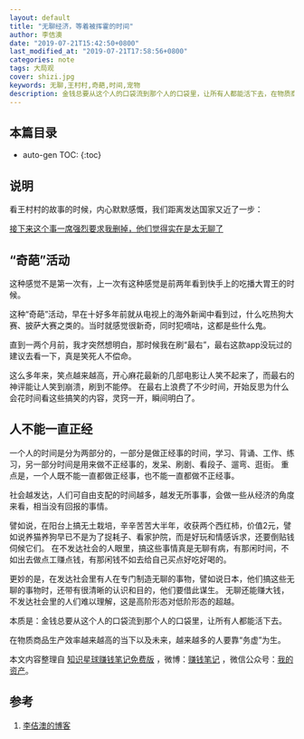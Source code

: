 ```yaml
---
layout: default
title: "无聊经济，等着被挥霍的时间"
author: 李佶澳
date: "2019-07-21T15:42:50+0800"
last_modified_at: "2019-07-21T17:58:56+0800"
categories: note
tags: 大局观
cover: shizi.jpg
keywords: 无聊,王村村,奇葩,时间,宠物
description: 金钱总要从这个人的口袋流到那个人的口袋里，让所有人都能活下去，在物质商品生产效率越来越高的当下以及未来，越来越多的人要靠“务虚”为生
---
```


## 本篇目录

* auto-gen TOC:
{:toc}

## 说明

看王村村的故事的时候，内心默默感慨，我们距离发达国家又近了一步：

[接下来这个事一席强烈要求我删掉，他们觉得实在是太无聊了](https://mp.weixin.qq.com/s/ycPaC9Gj7jKp4C8slLA8eg)

## “奇葩”活动

这种感觉不是第一次有，上一次有这种感觉是前两年看到快手上的吃播大胃王的时候。

这种“奇葩”活动，早在十好多年前就从电视上的海外新闻中看到过，什么吃热狗大赛、披萨大赛之类的。当时就感觉很新奇，同时犯嘀咕，这都是些什么鬼。

直到一两个月前，我才突然想明白，那时候我在刷“最右”，最右这款app没玩过的建议去看一下，真是笑死人不偿命。

这么多年来，笑点越来越高，开心麻花最新的几部电影让人笑不起来了，而最右的神评能让人笑到崩溃，刷到不能停。
在最右上浪费了不少时间，开始反思为什么会花时间看这些搞笑的内容，灵窍一开，瞬间明白了。

## 人不能一直正经

一个人的时间是分为两部分的，一部分是做正经事的时间，学习、背诵、工作、练习，另一部分时间是用来做不正经事的，发呆、刷剧、看段子、遛弯、逛街。
重点是，一个人既不能一直都做正经事，也不能一直都做不正经事。

社会越发达，人们可自由支配的时间越多，越发无所事事，会做一些从经济的角度来看，相当没有回报的事情。

譬如说，在阳台上搞无土栽培，辛辛苦苦大半年，收获两个西红柿，价值2元，譬如说养猫养狗早已不是为了捉耗子、看家护院，而是好玩和情感诉求，还要倒贴钱伺候它们。
在不发达社会的人眼里，搞这些事情真是无聊有病，有那闲时间，不如出去做点工赚点钱，有那闲钱不如去给自己买点好吃好喝的。

更妙的是，在发达社会里有人在专门制造无聊的事物，譬如说日本，他们搞这些无聊的事物时，还带有很清晰的认识和目的，他们要借此谋生。
无聊还能赚大钱，不发达社会里的人们难以理解，这是高阶形态对低阶形态的超越。

本质是：金钱总要从这个人的口袋流到那个人的口袋里，让所有人都能活下去。

在物质商品生产效率越来越高的当下以及未来，越来越多的人要靠“务虚”为生。

本文内容整理自 [知识星球赚钱笔记免费版](https://t.zsxq.com/qRrFQFI) ，微博：[赚钱笔记](https://weibo.com/6876203019/profile?rightmod=1&wvr=6&mod=personinfo&is_all=1) ，微信公众号：[我的资产](https://www.lijiaocn.com/img/invest.jpg)。

## 参考

1. [李佶澳的博客][1]

[1]: https://www.lijiaocn.com "李佶澳的博客"


